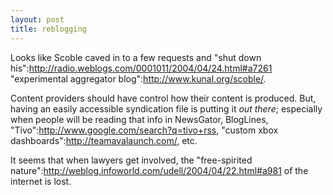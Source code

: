 ```yaml
--- 
layout: post
title: reblogging
---
```

Looks like Scoble caved in to a few requests and "shut down his":http://radio.weblogs.com/0001011/2004/04/24.html#a7261 "experimental aggregator blog":http://www.kunal.org/scoble/.

Content providers should have control how their content is produced.  But, having an easily accessible syndication file is putting it _out there_; especially when people will be reading that info in NewsGator, BlogLines, "Tivo":http://www.google.com/search?q=tivo+rss, "custom xbox dashboards":http://teamavalaunch.com/, etc.

It seems that when lawyers get involved, the "free-spirited nature":http://weblog.infoworld.com/udell/2004/04/22.html#a981 of the internet is lost.
